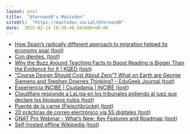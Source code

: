 ```yaml
---
layout: post
title:  "@fernand0's Mastodon"
siteUrl:  "https://mastodon.social/@fernand0"
date:  2025-02-24 18:30:40.941000+00:00
---
```

*  [How Spain’s radically different approach to migration helped its economy soar ](https://www.theguardian.com/world/2025/feb/18/how-spains-radically-different-approach-to-migration-helped-its-economy-soa) ([toot](https://mastodon.social/@fernand0/114060285767714024))
*  [Con dientes. ](https://avecesunafoto.wordpress.com/2025/02/24/con-dientes) ([toot](https://mastodon.social/@fernand0/114060060078607041))
*  [Why the Buzz Around Teaching Facts to Boost Reading is Bigger Than the Evidence for It \| KQED ](https://www.kqed.org/mindshift/65184/teaching-facts-to-boost-reading-skills-the-buzz-is-bigger-than-the-evidence-for-i) ([toot](https://mastodon.social/@fernand0/114059956440769702))
*  [“Course Design Should Cost About Zero”? What on Earth are George Siemens and Stephen Downes Thinking? – EduGeek Journal ](https://www.edugeekjournal.com/2025/02/18/course-design-should-cost-about-zero-what-on-earth-are-george-siemens-and-stephen-downes-thinking) ([toot](https://mastodon.social/@fernand0/114059861787677474))
*  [Experiencia INCIBE \| Ciudadanía \| INCIBE ](https://www.incibe.es/experiencia-incib) ([toot](https://mastodon.social/@fernand0/114059470058356899))
*  [Cloudflare responde a LaLiga en los tribunales pidiendo al juez que declare los bloqueos nulos ](https://bandaancha.eu/articulos/cloudflare-responde-laliga-tribunales-1125) ([toot](https://mastodon.social/@fernand0/114058901721601447))
*  [Puente de la carne (Fleischbrücke) ](https://www.flickr.com/photos/fernand0/54330790016) ([toot](https://mastodon.social/@fernand0/114058849719487728))
*  [20 prácticas de correo electrónico vía 5S digitales ](https://www.consultorartesano.com/2025/02/20-practicas-de-correo-electronico-via-5s-digitales.htm) ([toot](https://mastodon.social/@fernand0/114058628269873201))
*  [GNAT Pro Webinar - What’s New: Key Features and Roadmap ](https://www.adacore.com/gnat-pro-25-webina) ([toot](https://mastodon.social/@fernand0/114058357622283349))
*  [Self-hosted offline Wikipedia ](https://blog.classstruggle.tech/self-hosted-offline-wikipedia) ([toot](https://mastodon.social/@fernand0/114058246125122111))
